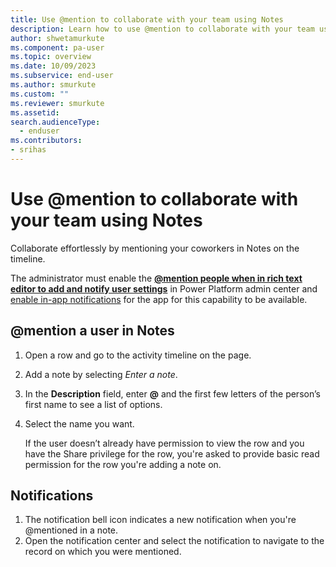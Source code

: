 ```yaml
---
title: Use @mention to collaborate with your team using Notes
description: Learn how to use @mention to collaborate with your team using Notes.
author: shwetamurkute
ms.component: pa-user
ms.topic: overview
ms.date: 10/09/2023
ms.subservice: end-user
ms.author: smurkute
ms.custom: ""
ms.reviewer: smurkute
ms.assetid: 
search.audienceType: 
  - enduser
ms.contributors:
- srihas
---
```


# Use @mention to collaborate with your team using Notes

Collaborate effortlessly by mentioning your coworkers in Notes on the timeline.

The administrator must enable the [**@mention people when in rich text editor to add and notify user settings**](/power-platform/admin/settings-collaboration#end-user-experiences) in Power Platform admin center and [enable in-app notifications](../developer/model-driven-apps/clientapi/send-in-app-notifications.md?tabs=clientapi#enable-the-in-app-notification-feature) for the app for this capability to be available.

## @mention a user in Notes

1. Open a row and go to the activity timeline on the page.
1. Add a note by selecting _Enter a note_.
1. In the **Description** field, enter **@** and the first few letters of the person’s first name to see a list of options.
1. Select the name you want.

   If the user doesn’t already have permission to view the row and you have the Share privilege for the row, you're asked to provide basic read permission for the row you're adding a note on.

## Notifications

1. The notification bell icon indicates a new notification when you're @mentioned in a note.
1. Open the notification center and select the notification to navigate to the record on which you were mentioned.
